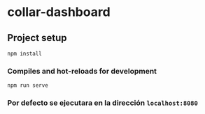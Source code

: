 # collar-dashboard

## Project setup
```
npm install
```
 
### Compiles and hot-reloads for development
```
npm run serve
```
### Por defecto se ejecutara en la dirección `localhost:8080`
<!--
### Compiles and minifies for production
```
npm run build
```

### Run your tests
```
npm run test
```

### Lints and fixes files
```
npm run lint
``` -->
